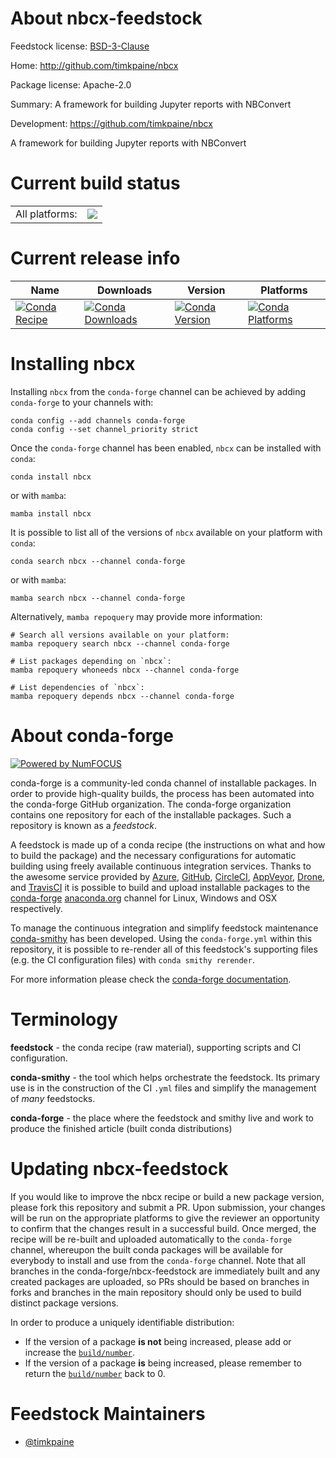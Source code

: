 About nbcx-feedstock
====================

Feedstock license: [BSD-3-Clause](https://github.com/conda-forge/nbcx-feedstock/blob/main/LICENSE.txt)

Home: http://github.com/timkpaine/nbcx

Package license: Apache-2.0

Summary: A framework for building Jupyter reports with NBConvert

Development: https://github.com/timkpaine/nbcx

A framework for building Jupyter reports with NBConvert

Current build status
====================


<table><tr><td>All platforms:</td>
    <td>
      <a href="https://dev.azure.com/conda-forge/feedstock-builds/_build/latest?definitionId=20824&branchName=main">
        <img src="https://dev.azure.com/conda-forge/feedstock-builds/_apis/build/status/nbcx-feedstock?branchName=main">
      </a>
    </td>
  </tr>
</table>

Current release info
====================

| Name | Downloads | Version | Platforms |
| --- | --- | --- | --- |
| [![Conda Recipe](https://img.shields.io/badge/recipe-nbcx-green.svg)](https://anaconda.org/conda-forge/nbcx) | [![Conda Downloads](https://img.shields.io/conda/dn/conda-forge/nbcx.svg)](https://anaconda.org/conda-forge/nbcx) | [![Conda Version](https://img.shields.io/conda/vn/conda-forge/nbcx.svg)](https://anaconda.org/conda-forge/nbcx) | [![Conda Platforms](https://img.shields.io/conda/pn/conda-forge/nbcx.svg)](https://anaconda.org/conda-forge/nbcx) |

Installing nbcx
===============

Installing `nbcx` from the `conda-forge` channel can be achieved by adding `conda-forge` to your channels with:

```
conda config --add channels conda-forge
conda config --set channel_priority strict
```

Once the `conda-forge` channel has been enabled, `nbcx` can be installed with `conda`:

```
conda install nbcx
```

or with `mamba`:

```
mamba install nbcx
```

It is possible to list all of the versions of `nbcx` available on your platform with `conda`:

```
conda search nbcx --channel conda-forge
```

or with `mamba`:

```
mamba search nbcx --channel conda-forge
```

Alternatively, `mamba repoquery` may provide more information:

```
# Search all versions available on your platform:
mamba repoquery search nbcx --channel conda-forge

# List packages depending on `nbcx`:
mamba repoquery whoneeds nbcx --channel conda-forge

# List dependencies of `nbcx`:
mamba repoquery depends nbcx --channel conda-forge
```


About conda-forge
=================

[![Powered by
NumFOCUS](https://img.shields.io/badge/powered%20by-NumFOCUS-orange.svg?style=flat&colorA=E1523D&colorB=007D8A)](https://numfocus.org)

conda-forge is a community-led conda channel of installable packages.
In order to provide high-quality builds, the process has been automated into the
conda-forge GitHub organization. The conda-forge organization contains one repository
for each of the installable packages. Such a repository is known as a *feedstock*.

A feedstock is made up of a conda recipe (the instructions on what and how to build
the package) and the necessary configurations for automatic building using freely
available continuous integration services. Thanks to the awesome service provided by
[Azure](https://azure.microsoft.com/en-us/services/devops/), [GitHub](https://github.com/),
[CircleCI](https://circleci.com/), [AppVeyor](https://www.appveyor.com/),
[Drone](https://cloud.drone.io/welcome), and [TravisCI](https://travis-ci.com/)
it is possible to build and upload installable packages to the
[conda-forge](https://anaconda.org/conda-forge) [anaconda.org](https://anaconda.org/)
channel for Linux, Windows and OSX respectively.

To manage the continuous integration and simplify feedstock maintenance
[conda-smithy](https://github.com/conda-forge/conda-smithy) has been developed.
Using the ``conda-forge.yml`` within this repository, it is possible to re-render all of
this feedstock's supporting files (e.g. the CI configuration files) with ``conda smithy rerender``.

For more information please check the [conda-forge documentation](https://conda-forge.org/docs/).

Terminology
===========

**feedstock** - the conda recipe (raw material), supporting scripts and CI configuration.

**conda-smithy** - the tool which helps orchestrate the feedstock.
                   Its primary use is in the construction of the CI ``.yml`` files
                   and simplify the management of *many* feedstocks.

**conda-forge** - the place where the feedstock and smithy live and work to
                  produce the finished article (built conda distributions)


Updating nbcx-feedstock
=======================

If you would like to improve the nbcx recipe or build a new
package version, please fork this repository and submit a PR. Upon submission,
your changes will be run on the appropriate platforms to give the reviewer an
opportunity to confirm that the changes result in a successful build. Once
merged, the recipe will be re-built and uploaded automatically to the
`conda-forge` channel, whereupon the built conda packages will be available for
everybody to install and use from the `conda-forge` channel.
Note that all branches in the conda-forge/nbcx-feedstock are
immediately built and any created packages are uploaded, so PRs should be based
on branches in forks and branches in the main repository should only be used to
build distinct package versions.

In order to produce a uniquely identifiable distribution:
 * If the version of a package **is not** being increased, please add or increase
   the [``build/number``](https://docs.conda.io/projects/conda-build/en/latest/resources/define-metadata.html#build-number-and-string).
 * If the version of a package **is** being increased, please remember to return
   the [``build/number``](https://docs.conda.io/projects/conda-build/en/latest/resources/define-metadata.html#build-number-and-string)
   back to 0.

Feedstock Maintainers
=====================

* [@timkpaine](https://github.com/timkpaine/)

